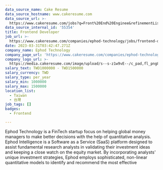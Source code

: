 ```yaml
---
data_source_name: Cake Resume
data_source_hostname: www.cakeresume.com
data_source_url: >-
  https://www.cakeresume.com/jobs?q=Front%20End%20Enginee&refinementList[lang_name][0]=E[…]tech_front-end-development&range[salary_range][min]=1000000
data_source_internal_id: '55354'
title: Frontend Developer
job_url: >-
  https://www.cakeresume.com/companies/ephod-technology/jobs/frontend-developer-145458
date: 2023-03-31T03:42:47.271Z
company_name: Ephod Technology
company_page_url: 'https://www.cakeresume.com/companies/ephod-technology'
company_logo_url: >-
  https://media.cakeresume.com/image/upload/s--s-z1w9vE--/c_pad,fl_png8,h_200,w_200/v1680234466/ts7a0dpwcu94kuwba1vp.png
salary_text: TWD1000000 - TWD1500000
salary_currency: TWD
salary_type: per_year
salary_min: 1000000
salary_max: 1500000
location_list:
  - Taiwan
  - 台灣
job_tags: []
badges:
  - Frontend

---
```


Ephod Technology is a FinTech startup focus on helping global money managers to make better decisions with the help of quantitative analysis. Ephod Intelligence is a Software as a Service (SaaS) platform designed to assist fundamental research analysts in validating their investment ideas and keeping a close watch on the equity market. By incorporating analysts' unique investment strategies, Ephod employs sophisticated, non-linear quantitative models to identify and recommend the most effective 